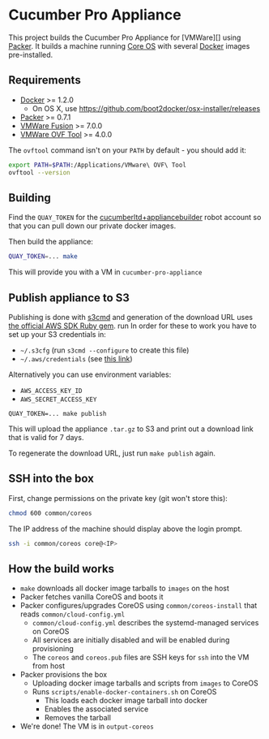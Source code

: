 # Cucumber Pro Appliance

This project builds the Cucumber Pro Appliance for [VMWare][] using [Packer][].
It builds a machine running [Core OS][] with several [Docker][] images pre-installed.

## Requirements

* [Docker][] >= 1.2.0
  * On OS X, use https://github.com/boot2docker/osx-installer/releases
* [Packer][] >= 0.7.1
* [VMWare Fusion][] >= 7.0.0
* [VMWare OVF Tool][] >= 4.0.0

The `ovftool` command isn't on your `PATH` by default - you should add it:

```sh
export PATH=$PATH:/Applications/VMware\ OVF\ Tool
ovftool --version
```

## Building

Find the `QUAY_TOKEN` for the
[cucumberltd+appliancebuilder](https://quay.io/organization/cucumberltd/admin?tab=robots&showRobot=cucumberltd%2Bappliancebuilder)
robot account so that you can pull down our private docker images.

Then build the appliance:

```sh
QUAY_TOKEN=... make
```

This will provide you with a VM in `cucumber-pro-appliance`

## Publish appliance to S3

Publishing is done with [s3cmd](http://s3tools.org/s3cmd) and generation of
the download URL uses [the official AWS SDK Ruby gem](http://aws.amazon.com/sdk-for-ruby/). run
In order for these to work you have to set up your S3 credentials in:

* `~/.s3cfg` (run `s3cmd --configure` to create this file)
* `~/.aws/credentials` (see [this link](http://docs.aws.amazon.com/AWSSdkDocsRuby/latest/DeveloperGuide/ruby-dg-setup.html#set-up-creds))

Alternatively you can use environment variables:

* `AWS_ACCESS_KEY_ID`
* `AWS_SECRET_ACCESS_KEY`

```
QUAY_TOKEN=... make publish
```

This will upload the appliance `.tar.gz` to S3 and print out a download link
that is valid for 7 days.

To regenerate the download URL, just run `make publish` again.

## SSH into the box

First, change permissions on the private key (git won't store this):

```sh
chmod 600 common/coreos
```

The IP address of the machine should display above the login prompt.

```sh
ssh -i common/coreos core@<IP>
```

## How the build works

* `make` downloads all docker image tarballs to `images` on the host
* Packer fetches vanilla CoreOS and boots it
* Packer configures/upgrades CoreOS using `common/coreos-install` that reads `common/cloud-config.yml`
  * `common/cloud-config.yml` describes the systemd-managed services on CoreOS
  * All services are initially disabled and will be enabled during provisioning
  * The `coreos` and `coreos.pub` files are SSH keys for `ssh` into the VM from host
* Packer provisions the box
  * Uploading docker image tarballs and scripts from `images` to CoreOS
  * Runs `scripts/enable-docker-containers.sh` on CoreOS
    * This loads each docker image tarball into docker
    * Enables the associated service
    * Removes the tarball
* We're done! The VM is in `output-coreos`

[VMWare Fusion]: http://www.vmware.com/uk/products/fusion
[VMWare OVF Tool]: https://www.vmware.com/support/developer/ovf/
[Core OS]: https://coreos.com/
[Docker]: https://www.docker.com/
[Packer]: http://www.packer.io/
